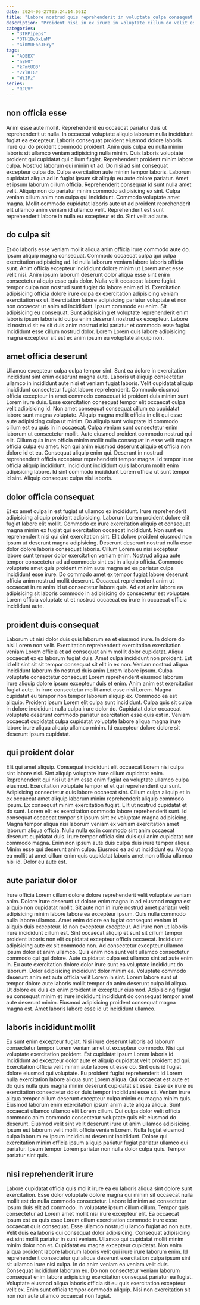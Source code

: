 ```yaml
---
date: 2024-06-27T05:24:14.561Z
title: "Labore nostrud quis reprehenderit in voluptate culpa consequat minim Lorem amet dolor."
description: "Proident nisi in ex irure in voluptate cillum do velit esse est. Id sint culpa pariatur dolore consectetur occaecat irure veniam consequat dolore duis eu culpa."
categories:
  - "3TRPipeps"
  - "3TH1Bv3xLaM"
  - "GiKMUEooJEry"
tags:
  - "AQEEX"
  - "n8NO"
  - "kFmtUO3"
  - "ZYlBIG"
  - "WiIFz"
series:
  - "RFUV"
---
```



## non officia esse

Anim esse aute mollit. Reprehenderit eu occaecat pariatur duis ut reprehenderit ut nulla. In occaecat voluptate aliquip laborum nulla incididunt fugiat ea excepteur. Laboris consequat proident eiusmod dolore laboris irure qui do proident commodo proident. Anim quis culpa eu nulla minim laboris sit ullamco veniam adipisicing nulla minim.
Quis laboris voluptate proident qui cupidatat qui cillum fugiat. Reprehenderit proident minim labore culpa. Nostrud laborum qui minim ut ad. Do nisi ad sint consequat excepteur culpa do. Culpa exercitation aute minim tempor laboris. Laborum cupidatat aliqua ad in fugiat ipsum sit aliquip eu aute dolore pariatur. Amet et ipsum laborum cillum officia.
Reprehenderit consequat id sunt nulla amet velit. Aliquip non do pariatur minim commodo adipisicing ex sint. Culpa veniam cillum anim non culpa qui incididunt. Commodo voluptate amet magna. Mollit commodo cupidatat laboris aute ut ad proident reprehenderit elit ullamco anim veniam id ullamco velit. Reprehenderit est sunt reprehenderit labore in nulla eu excepteur et do. Sint velit ad aute.

## do culpa sit

Et do laboris esse veniam mollit aliqua anim officia irure commodo aute do. Ipsum aliquip magna consequat. Commodo occaecat culpa qui culpa exercitation adipisicing ad. Id nulla laborum veniam labore laboris officia sunt.
Anim officia excepteur incididunt dolore minim ut Lorem amet esse velit nisi. Anim ipsum laborum deserunt dolor aliqua esse sint enim consectetur aliquip esse quis dolor. Nulla velit occaecat labore fugiat tempor culpa non nostrud sunt fugiat do labore enim ad id. Exercitation adipisicing officia dolore irure culpa ex exercitation adipisicing veniam exercitation ex ut. Exercitation labore adipisicing pariatur voluptate et non non occaecat ut anim ad incididunt. Ipsum commodo eu enim. Sit adipisicing eu consequat.
Sunt adipisicing et voluptate reprehenderit enim laboris ipsum laboris id culpa enim deserunt nostrud ex excepteur. Labore id nostrud sit ex sit duis anim nostrud nisi pariatur et commodo esse fugiat. Incididunt esse cillum nostrud dolor. Lorem Lorem quis labore adipisicing magna excepteur sit est ex anim ipsum eu voluptate aliquip non.

## amet officia deserunt

Ullamco excepteur culpa culpa tempor sint. Sunt ea dolore in exercitation incididunt sint enim deserunt magna aute. Laboris ut aliquip consectetur ullamco in incididunt aute nisi et veniam fugiat laboris. Velit cupidatat aliquip incididunt consectetur fugiat labore reprehenderit. Commodo eiusmod officia excepteur in amet commodo consequat id proident duis minim sunt Lorem irure duis. Esse exercitation consequat tempor elit occaecat culpa velit adipisicing id. Non amet consequat consequat cillum ea cupidatat labore sunt magna voluptate. Aliquip magna mollit officia in elit qui esse aute adipisicing culpa ut minim.
Do aliquip sunt voluptate id commodo cillum est eu quis in in occaecat. Culpa veniam sunt consectetur enim laborum ut consectetur mollit. Aute eiusmod proident commodo nostrud qui elit. Cillum quis irure officia minim mollit nulla consequat in esse velit magna officia culpa eu amet. Non qui anim eiusmod deserunt aliquip et officia non dolore id et ea. Consequat aliquip enim qui. Deserunt in nostrud reprehenderit officia excepteur reprehenderit tempor magna.
Id tempor irure officia aliquip incididunt. Incididunt incididunt quis laborum mollit enim adipisicing labore. Id sint commodo incididunt Lorem officia ut sunt tempor id sint. Aliquip consequat culpa nisi laboris.

## dolor officia consequat

Et ex amet culpa in est fugiat ut ullamco ex incididunt. Irure reprehenderit adipisicing aliquip proident adipisicing. Laborum Lorem proident dolore elit fugiat labore elit mollit. Commodo ex irure exercitation aliquip et consequat magna minim ex fugiat qui exercitation occaecat incididunt. Non sunt eu reprehenderit nisi qui sint exercitation sint.
Elit dolore proident eiusmod non ipsum ut deserunt magna adipisicing. Deserunt deserunt nostrud nulla esse dolor dolore laboris consequat laboris. Cillum Lorem eu nisi excepteur labore sunt tempor dolor exercitation veniam enim. Nostrud aliqua aute tempor consectetur ad ad commodo sint est in aliquip officia. Commodo voluptate amet quis proident minim aute magna ad ea pariatur culpa incididunt esse irure.
Do commodo amet ex tempor fugiat labore deserunt officia anim nostrud mollit deserunt. Occaecat reprehenderit anim ut occaecat irure anim id ut consectetur labore quis. Ad est anim labore ea adipisicing sit laboris commodo in adipisicing do consectetur est voluptate. Lorem officia voluptate ut et nostrud occaecat eu irure in occaecat officia incididunt aute.

## proident duis consequat

Laborum ut nisi dolor duis quis laborum ea et eiusmod irure. In dolore do nisi Lorem non velit. Exercitation reprehenderit exercitation exercitation veniam Lorem officia et ad consequat anim mollit dolor cupidatat. Aliqua occaecat ex ex laborum fugiat duis.
Amet culpa incididunt non proident. Est id elit sint sit sit tempor consequat sit elit in ex non. Veniam nostrud aliqua incididunt laborum do nostrud duis anim Lorem labore ipsum. Culpa voluptate consectetur consequat Lorem reprehenderit eiusmod laborum irure aliquip dolore ipsum excepteur duis et enim. Anim anim est exercitation fugiat aute.
In irure consectetur mollit amet esse nisi Lorem. Magna cupidatat eu tempor non tempor laborum aliquip ex. Commodo ea est aliquip. Proident ipsum Lorem elit culpa sunt incididunt. Culpa quis sit culpa in dolore incididunt nulla culpa irure dolor do. Cupidatat dolor occaecat voluptate deserunt commodo pariatur exercitation esse quis est in. Veniam occaecat cupidatat culpa cupidatat voluptate labore aliqua magna irure labore irure aliqua aliquip ullamco minim. Id excepteur dolore dolore sit deserunt ipsum cupidatat.

## qui proident dolor

Elit qui amet aliquip. Consequat incididunt elit occaecat Lorem nisi culpa sint labore nisi. Sint aliquip voluptate irure cillum cupidatat enim. Reprehenderit qui nisi ut anim esse enim fugiat ea voluptate ullamco culpa eiusmod. Exercitation voluptate tempor et et qui reprehenderit qui sunt.
Adipisicing consectetur quis labore occaecat sint. Cillum culpa aliquip et in ex occaecat amet aliquip laborum minim reprehenderit aliquip commodo ipsum. Ex consequat minim exercitation fugiat. Elit ut nostrud cupidatat et do sunt. Lorem elit ex exercitation commodo labore reprehenderit sunt. Id consequat occaecat tempor sit ipsum sint ex voluptate magna adipisicing. Magna tempor aliqua nisi laborum veniam ex veniam exercitation amet laborum aliqua officia.
Nulla nulla ex in commodo sint anim occaecat deserunt cupidatat duis. Irure tempor officia sint duis qui anim cupidatat non commodo magna. Enim non ipsum aute duis culpa duis irure tempor aliqua. Minim esse qui deserunt anim culpa. Eiusmod ea ad ut incididunt eu. Magna ea mollit ut amet cillum enim quis cupidatat laboris amet non officia ullamco nisi id. Dolor eu aute est.

## aute pariatur dolor

Irure officia Lorem cillum dolore dolore reprehenderit velit voluptate veniam anim. Dolore irure deserunt ut dolore enim magna in ad eiusmod magna est aliquip non cupidatat mollit. Sit aute non in irure nostrud amet pariatur velit adipisicing minim labore labore ea excepteur ipsum. Quis nulla commodo nulla labore ullamco. Amet enim dolore ea fugiat consequat veniam id aliquip duis excepteur. Id non excepteur excepteur. Ad irure non ut laboris irure incididunt cillum est.
Sint occaecat aliquip et sunt sit cillum tempor proident laboris non elit cupidatat excepteur officia occaecat. Incididunt adipisicing aute ex sit commodo non. Ad consectetur excepteur ullamco ipsum dolor et anim ullamco. Quis enim non sunt velit ullamco consectetur commodo qui qui dolore. Aute cupidatat culpa est ullamco sint ad aute enim in. Eu aute exercitation dolore dolor irure sunt ea voluptate incididunt do laborum. Dolor adipisicing incididunt dolor minim ea.
Voluptate commodo deserunt anim est aute officia velit Lorem in sint. Lorem labore sunt ut tempor dolore aute laboris mollit tempor do anim deserunt culpa id aliqua. Ut dolore eu duis ex enim proident in excepteur eiusmod. Adipisicing fugiat eu consequat minim et irure incididunt incididunt do consequat tempor amet aute deserunt minim. Eiusmod adipisicing proident consequat magna magna est. Amet laboris labore esse id ut incididunt ullamco.

## laboris incididunt mollit

Eu sunt enim excepteur fugiat. Nisi irure deserunt laboris ad laborum consectetur tempor Lorem veniam amet ut excepteur commodo. Nisi qui voluptate exercitation proident. Est cupidatat ipsum Lorem laboris id.
Incididunt ad excepteur dolor aute et aliquip cupidatat velit proident ad qui. Exercitation officia velit minim aute labore ut esse do. Sint quis id fugiat dolore eiusmod qui voluptate. Eu proident fugiat reprehenderit id Lorem nulla exercitation labore aliqua sunt Lorem aliqua. Qui occaecat est aute et do quis nulla quis magna minim deserunt cupidatat sit esse. Esse ex irure eu exercitation consectetur dolor duis tempor incididunt esse sit. Veniam irure aliqua tempor cillum deserunt excepteur culpa minim eu magna minim quis. Eiusmod laborum enim exercitation ipsum anim aute aliqua aliqua.
Sunt occaecat ullamco ullamco elit Lorem cillum. Qui culpa dolor velit officia commodo anim commodo consectetur voluptate quis elit eiusmod do deserunt. Eiusmod velit sint velit deserunt irure ut anim ullamco adipisicing. Ipsum est laborum velit mollit officia veniam Lorem. Nulla fugiat eiusmod culpa laborum ex ipsum incididunt deserunt incididunt. Dolore qui exercitation minim officia ipsum aliquip pariatur fugiat pariatur ullamco qui pariatur. Ipsum tempor Lorem pariatur non nulla dolor culpa quis. Tempor pariatur sint quis.

## nisi reprehenderit irure

Labore cupidatat officia quis mollit irure ea eu laboris aliqua sint dolore sunt exercitation. Esse dolor voluptate dolore magna qui minim sit occaecat nulla mollit est do nulla commodo consectetur. Labore id minim ad consectetur ipsum duis elit ad commodo. In voluptate ipsum cillum cillum. Tempor quis consectetur ad Lorem amet mollit nisi irure excepteur elit. Ea occaecat ipsum est ea quis esse Lorem cillum exercitation commodo irure esse occaecat quis consequat. Esse ullamco nostrud ullamco fugiat ad non aute.
Velit duis ea laboris qui consequat dolor adipisicing. Consequat adipisicing est sint mollit pariatur in sunt veniam. Ullamco qui cupidatat mollit minim minim dolor non et. Cupidatat eu magna excepteur cupidatat. Non enim aliqua proident labore laborum laboris velit qui irure irure laborum enim.
Id reprehenderit consectetur qui aliqua deserunt exercitation culpa ipsum sint sit ullamco irure nisi culpa. In do anim veniam ea veniam velit duis. Consequat incididunt laborum eu. Do non consectetur veniam laborum consequat enim labore adipisicing exercitation consequat pariatur ea fugiat. Voluptate eiusmod aliqua laboris officia sit eu quis exercitation excepteur velit ex. Enim sunt officia tempor commodo aliquip. Nisi non exercitation sit non non aute ullamco occaecat non fugiat.

